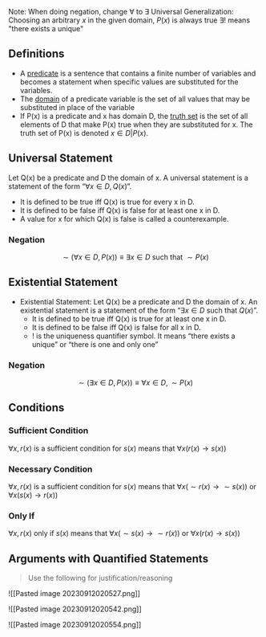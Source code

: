 Note: When doing negation, change $\forall$ to $\exists$
Universal Generalization: Choosing an arbitrary $x$ in the given domain, $P(x)$ is always true
$\exists!$ means "there exists a unique"
## Definitions
- A <ins>predicate</ins> is a sentence that contains a finite number of variables and becomes a statement when specific values are substituted for the variables. 
- The <ins>domain</ins> of a predicate variable is the set of all values that may be substituted in place of the variable
- If P(x) is a predicate and x has domain D, the <ins>truth set</ins> is the set of all elements of D that make P(x) true when they are substituted for x. The truth set of P(x) is denoted ${x \in D | P(x)}$.


## Universal Statement
Let Q(x) be a predicate and D the domain of x. A universal statement is a statement of the form “$\forall x \in D, Q(x)$”. 
- It is defined to be true iff Q(x) is true for every x in D.
- It is defined to be false iff Q(x) is false for at least one x in D.
- A value for x for which Q(x) is false is called a counterexample.

### Negation
$$
\sim (\forall x \in D, P(x)) \equiv \exists x \in D \text{ such that } \sim P(x)
$$

## Existential Statement
- Existential Statement: Let Q(x) be a predicate and D the domain of x. An existential statement is a statement of the form “$\exists x\in D \text{ such that } Q(x)$”.
	- It is defined to be true iff Q(x) is true for at least one x in D.
	- It is defined to be false iff Q(x) is false for all x in D.
	- ! is the uniqueness quantifier symbol. It means “there exists a unique” or “there is one and only one”
### Negation
$$
\sim (\exists x \in D, P(x)) \equiv \forall x \in D, \sim P(x)
$$


## Conditions
### Sufficient Condition
$\forall x, r(x)$ is a sufficient condition for $s(x)$ means that $\forall x(r(x) \rightarrow s(x))$
### Necessary Condition
$\forall x, r(x)$ is a sufficient condition for $s(x)$ means that $\forall x(\sim r(x) \rightarrow \sim s(x))$ or $\forall x(s(x) \rightarrow r(x))$
### Only If
$\forall x, r(x)$ only if $s(x)$ means that $\forall x(\sim s(x) \rightarrow \sim r(x))$ or $\forall x(r(x) \rightarrow s(x))$

## Arguments with Quantified Statements

> Use the following for justification/reasoning

![[Pasted image 20230912020527.png]]

![[Pasted image 20230912020542.png]]

![[Pasted image 20230912020554.png]]
